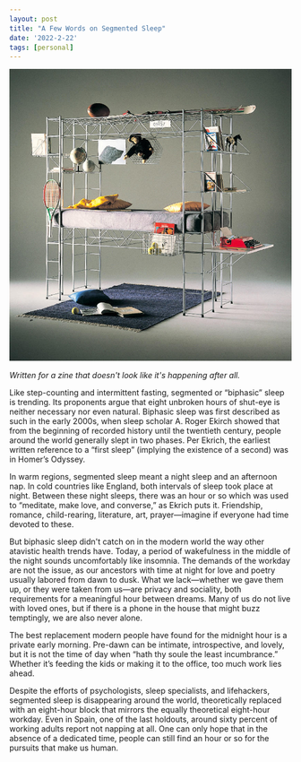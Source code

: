 ```yaml
---
layout: post
title: "A Few Words on Segmented Sleep"
date: '2022-2-22'
tags: [personal]
---
```


![sleep](/assets/sleep.png)

<em>Written for a zine that doesn't look like it's happening after all.</em>

Like step-counting and intermittent fasting, segmented or “biphasic” sleep is trending. Its proponents argue that eight unbroken hours of shut-eye is neither necessary nor even natural. Biphasic sleep was first described as such in the early 2000s, when sleep scholar A. Roger Ekirch showed that from the beginning of recorded history until the twentieth century, people around the world generally slept in two phases. Per Ekrich, the earliest written reference to a “first sleep” (implying the existence of a second) was in Homer’s Odyssey. 

In warm regions, segmented sleep meant a night sleep and an afternoon nap. In cold countries like England, both intervals of sleep took place at night. Between these night sleeps, there was an hour or so which was used to “meditate, make love, and converse,” as Ekrich puts it. Friendship, romance, child-rearing, literature, art, prayer—imagine if everyone had time devoted to these.
 
But biphasic sleep didn't catch on in the modern world the way other atavistic health trends have. Today, a period of wakefulness in the middle of the night sounds uncomfortably like insomnia. The demands of the workday are not the issue, as our ancestors with time at night for love and poetry usually labored from dawn to dusk. What we lack—whether we gave them up, or they were taken from us—are privacy and sociality, both requirements for a meaningful hour between dreams. Many of us do not live with loved ones, but if there is a phone in the house that might buzz temptingly, we are also never alone. 

The best replacement modern people have found for the midnight hour is a private early morning. Pre-dawn can be intimate, introspective, and lovely, but it is not the time of day when “hath thy soule the least incumbrance.” Whether it’s feeding the kids or making it to the office, too much work lies ahead. 

Despite the efforts of psychologists, sleep specialists, and lifehackers, segmented sleep is disappearing around the world, theoretically replaced with an eight-hour block that mirrors the equally theoretical eight-hour workday. Even in Spain, one of the last holdouts, around sixty percent of working adults report not napping at all. One can only hope that in the absence of a dedicated time, people can still find an hour or so for the pursuits that make us human.